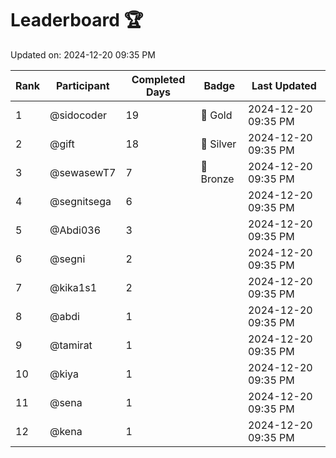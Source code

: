 # Leaderboard 🏆

Updated on: 2024-12-20 09:35 PM

| Rank | Participant       | Completed Days | Badge      | Last Updated         |
|------|-------------------|----------------|------------|----------------------|
| 1    | @sidocoder        | 19             | 🏅 Gold     | 2024-12-20 09:35 PM |
| 2    | @gift             | 18             | 🥈 Silver   | 2024-12-20 09:35 PM |
| 3    | @sewasewT7        | 7              | 🥉 Bronze   | 2024-12-20 09:35 PM |
| 4    | @segnitsega       | 6              |            | 2024-12-20 09:35 PM |
| 5    | @Abdi036          | 3              |            | 2024-12-20 09:35 PM |
| 6    | @segni            | 2              |            | 2024-12-20 09:35 PM |
| 7    | @kika1s1          | 2              |            | 2024-12-20 09:35 PM |
| 8    | @abdi             | 1              |            | 2024-12-20 09:35 PM |
| 9    | @tamirat          | 1              |            | 2024-12-20 09:35 PM |
| 10   | @kiya             | 1              |            | 2024-12-20 09:35 PM |
| 11   | @sena             | 1              |            | 2024-12-20 09:35 PM |
| 12   | @kena             | 1              |            | 2024-12-20 09:35 PM |
